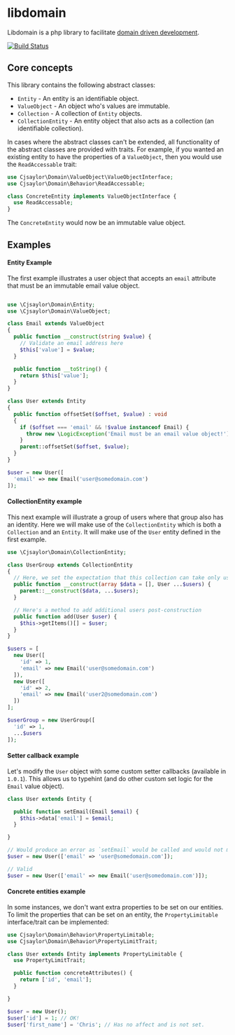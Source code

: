 # libdomain

Libdomain is a php library to facilitate [domain driven development](http://en.wikipedia.org/wiki/Domain-driven_design).

[![Build Status](https://travis-ci.org/cjsaylor/libdomain.svg?branch=master)](https://travis-ci.org/cjsaylor/libdomain)

## Core concepts

This library contains the following abstract classes:

* `Entity` - An entity is an identifiable object.
* `ValueObject` - An object who's values are immutable.
* `Collection` - A collection of `Entity` objects.
* `CollectionEntity` - An entity object that also acts as a collection (an identifiable collection).

In cases where the abstract classes can't be extended, all functionality of the abstract classes are provided
with traits. For example, if you wanted an existing entity to have the properties of a `ValueObject`, then you would
use the `ReadAccessable` trait:

```php
use Cjsaylor\Domain\ValueObject\ValueObjectInterface;
use Cjsaylor\Domain\Behavior\ReadAccessable;

class ConcreteEntity implements ValueObjectInterface {
  use ReadAccessable;
}
```

The `ConcreteEntity` would now be an immutable value object.

## Examples

#### Entity Example

The first example illustrates a user object that accepts an `email` attribute that must be an immutable email value object.

```php

use \Cjsaylor\Domain\Entity;
use \Cjsaylor\Domain\ValueObject;

class Email extends ValueObject
{
  public function __construct(string $value) {
    // Validate an email address here
    $this['value'] = $value;
  }

  public function __toString() {
    return $this['value'];
  }
}

class User extends Entity
{
  public function offsetSet($offset, $value) : void
  {
    if ($offset === 'email' && !$value instanceof Email) {
      throw new \LogicException('Email must be an email value object!');
    }
    parent::offsetSet($offset, $value);
  }
}

$user = new User([
  'email' => new Email('user@somedomain.com')
]);
```

#### CollectionEntity example

This next example will illustrate a group of users where that group also has an identity.
Here we will make use of the `CollectionEntity` which is both a `Collection` and an `Entity`.
It will make use of the `User` entity defined in the first example.

```php
use \Cjsaylor\Domain\CollectionEntity;

class UserGroup extends CollectionEntity
{
  // Here, we set the expectation that this collection can take only users
  public function __construct(array $data = [], User ...$users) {
    parent::__construct($data, ...$users);
  }

  // Here's a method to add additional users post-construction
  public function add(User $user) {
    $this->getItems()[] = $user;
  }
}

$users = [
  new User([
    'id' => 1,
    'email' => new Email('user@somedomain.com')
  ]),
  new User([
    'id' => 2,
    'email' => new Email('user2@somedomain.com')
  ])
];

$userGroup = new UserGroup([
  'id' => 1,
  ...$users
]);
```

#### Setter callback example

Let's modify the `User` object with some custom setter callbacks (available in `1.0.1`).
This allows us to typehint (and do other custom set logic for the `Email` value object).

```php
class User extends Entity {

  public function setEmail(Email $email) {
    $this->data['email'] = $email;
  }

}

// Would produce an error as `setEmail` would be called and would not match the type.
$user = new User(['email' => 'user@somedomain.com']);

// Valid
$user = new User(['email' => new Email('user@somedomain.com')]);
```

#### Concrete entities example

In some instances, we don't want extra properties to be set on our entities. To limit the properties
that can be set on an entity, the `PropertyLimitable` interface/trait can be implemented:

```php
use Cjsaylor\Domain\Behavior\PropertyLimitable;
use Cjsaylor\Domain\Behavior\PropertyLimitTrait;

class User extends Entity implements PropertyLimitable {
  use PropertyLimitTrait;

  public function concreteAttributes() {
    return ['id', 'email'];
  }

}

$user = new User();
$user['id'] = 1; // OK!
$user['first_name'] = 'Chris'; // Has no affect and is not set.
```
